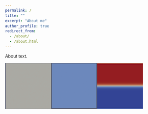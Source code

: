 ```yaml
---
permalink: /
title: ""
excerpt: "About me"
author_profile: true
redirect_from: 
  - /about/
  - /about.html
---
```


About text.

<img src='/images/equ_l.gif'><img src='/images/aps_l.gif'><img src='/images/mix_l.gif'>
